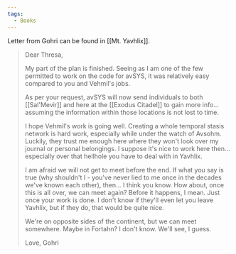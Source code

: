 ```yaml
---
tags:
  - Books
---
```


Letter from Gohri can be found in [[Mt. Yavhlix]].

> Dear Thresa,
>
> My part of the plan is finished. Seeing as I am one of the few permitted to work on the code for avSYS, it was relatively easy compared to you and Vehmil's jobs.
>
> As per your request, avSYS will now send individuals to both [[Sal'Mevir]] and here at the [[Exodus Citadel]] to gain more info... assuming the information within those locations is not lost to time.
>
> I hope Vehmil's work is going well. Creating a whole temporal stasis network is hard work, especially while under the watch of Avsohm. Luckily, they trust me enough here where they won't look over my journal or personal belongings. I suppose it's nice to work here then... especially over that hellhole you have to deal with in Yavhlix.
>
> I am afraid we will not get to meet before the end. If what you say is true (why shouldn't I - you've never lied to me once in the decades we've known each other), then... I think you know. How about, once this is all over, we can meet again? Before it happens, I mean. Just once your work is done. I don't know if they'll even let you leave Yavhlix, but if they do, that would be quite nice.
>
> We're on opposite sides of the continent, but we can meet somewhere. Maybe in Fortahn? I don't know. We'll see, I guess.
>
> Love, Gohri



